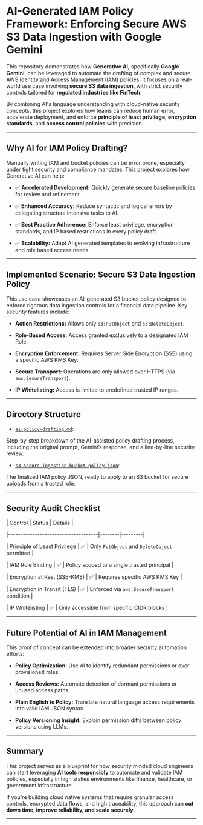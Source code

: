 # AI-Generated IAM Policy Framework: Enforcing Secure AWS S3 Data Ingestion with Google Gemini



This repository demonstrates how **Generative AI**, specifically **Google Gemini**, can be leveraged to automate the drafting of complex and secure AWS Identity and Access Management (IAM) policies. It focuses on a real-world use case involving **secure S3 data ingestion**, with strict security controls tailored for **regulated industries like FinTech**.



By combining AI's language understanding with cloud-native security concepts, this project explores how teams can reduce human error, accelerate deployment, and enforce **principle of least privilege**, **encryption standards**, and **access control policies** with precision.



---



##  Why AI for IAM Policy Drafting?



Manually writing IAM and bucket policies can be error prone, especially under tight security and compliance mandates. This project explores how Generative AI can help:



- ✅ **Accelerated Development:** Quickly generate secure baseline policies for review and refinement.

- ✅ **Enhanced Accuracy:** Reduce syntactic and logical errors by delegating structure intensive tasks to AI.

- ✅ **Best Practice Adherence:** Enforce least privilege, encryption standards, and IP based restrictions in every policy draft.

- ✅ **Scalability:** Adapt AI generated templates to evolving infrastructure and role based access needs.



---



##  Implemented Scenario: Secure S3 Data Ingestion Policy



This use case showcases an AI-generated S3 bucket policy designed to enforce rigorous data ingestion controls for a financial data pipeline. Key security features include:



- **Action Restrictions:** Allows only `s3:PutObject` and `s3:DeleteObject`.

- **Role-Based Access:** Access granted exclusively to a designated IAM Role.

- **Encryption Enforcement:** Requires Server Side Encryption (SSE) using a specific AWS KMS Key.

- **Secure Transport:** Operations are only allowed over HTTPS (via `aws:SecureTransport`).

- **IP Whitelisting:** Access is limited to predefined trusted IP ranges.



---



##  Directory Structure



- [`ai-policy-drafting.md`](./ai-policy-drafting.md):

Step-by-step breakdown of the AI-assisted policy drafting process, including the original prompt, Gemini’s response, and a line-by-line security review.



- [`s3-secure-ingestion-bucket-policy.json`](./s3-secure-ingestion-bucket-policy.json):

The finalized IAM policy JSON, ready to apply to an S3 bucket for secure uploads from a trusted role.


---



##  Security Audit Checklist



| Control | Status | Details |

|-------------------------------------|--------|---------|

| Principle of Least Privilege | ✅ | Only `PutObject` and `DeleteObject` permitted |

| IAM Role Binding | ✅ | Policy scoped to a single trusted principal |

| Encryption at Rest (SSE-KMS) | ✅ | Requires specific AWS KMS Key |

| Encryption in Transit (TLS) | ✅ | Enforced via `aws:SecureTransport` condition |

| IP Whitelisting | ✅ | Only accessible from specific CIDR blocks |



---



##  Future Potential of AI in IAM Management



This proof of concept can be extended into broader security automation efforts:



- **Policy Optimization:** Use AI to identify redundant permissions or over provisioned roles.

- **Access Reviews:** Automate detection of dormant permissions or unused access paths.

- **Plain English to Policy:** Translate natural language access requirements into valid IAM JSON syntax.

- **Policy Versioning Insight:** Explain permission diffs between policy versions using LLMs.



---

##  Summary



This project serves as a blueprint for how security minded cloud engineers can start leveraging **AI tools responsibly** to automate and validate IAM policies, especially in high stakes environments like finance, healthcare, or government infrastructure.



If you're building cloud native systems that require granular access controls, encrypted data flows, and high traceability, this approach can **cut down time, improve reliability, and scale securely**.



---